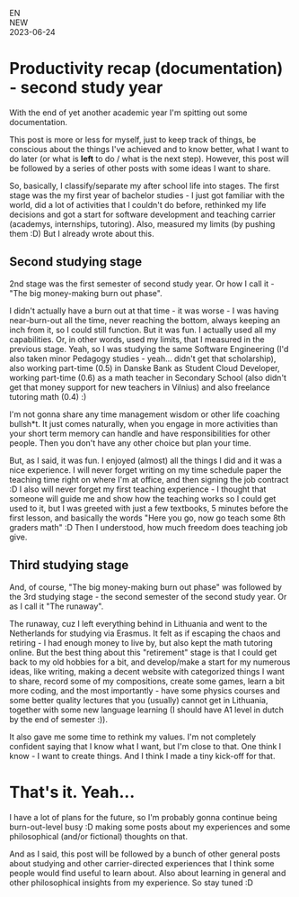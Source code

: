 EN  
NEW  
2023-06-24

# Productivity recap (documentation) - second study year

With the end of yet another academic year I'm spitting out some documentation.

This post is more or less for myself, just to keep track of things, be conscious about the things I've achieved and to know better, what I want to do later (or what is **left** to do / what is the next step). However, this post will be followed by a series of other posts with some ideas I want to share.

So, basically, I classify/separate my after school life into stages. The first stage was the my first year of bachelor studies - I just got familiar with the world, did a lot of activities that I couldn't do before, rethinked my life decisions and got a start for software development and teaching carrier (academys, internships, tutoring). Also, measured my limits (by pushing them :D) But I already wrote about this.

## Second studying stage

2nd stage was the first semester of second study year. Or how I call it - "The big money-making burn out phase".

I didn't actually have a burn out at that time - it was worse - I was having near-burn-out all the time, never reaching the bottom, always keeping an inch from it, so I could still function. But it was fun. I actually used all my capabilities. Or, in other words, used my limits, that I measured in the previous stage. Yeah, so I was studying the same Software Engineering (I'd also taken minor Pedagogy studies - yeah... didn't get that scholarship), also working part-time (0.5) in Danske Bank as Student Cloud Developer, working part-time (0.6) as a math teacher in Secondary School (also didn't get that money support for new teachers in Vilnius) and also freelance tutoring math (0.4) :)

I'm not gonna share any time management wisdom or other life coaching bullsh\*t. It just comes naturally, when you engage in more activities than your short term memory can handle and have responsibilities for other people. Then you don't have any other choice but plan your time.

But, as I said, it was fun. I enjoyed (almost) all the things I did and it was a nice experience. I will never forget writing on my time schedule paper the teaching time right on where I'm at office, and then signing the job contract :D I also will never forget my first teaching experience - I thought that someone will guide me and show how the teaching works so I could get used to it, but I was greeted with just a few textbooks, 5 minutes before the first lesson, and basically the words "Here you go, now go teach some 8th graders math" :D Then I understood, how much freedom does teaching job give.

## Third studying stage

And, of course, "The big money-making burn out phase" was followed by the 3rd studying stage - the second semester of the second study year. Or as I call it "The runaway".

The runaway, cuz I left everything behind in Lithuania and went to the Netherlands for studying via Erasmus. It felt as if escaping the chaos and retiring - I had enough money to live by, but also kept the math tutoring online. But the best thing about this "retirement" stage is that I could get back to my old hobbies for a bit, and develop/make a start for my numerous ideas, like writing, making a decent website with categorized things I want to share, record some of my compositions, create some games, learn a bit more coding, and the most importantly - have some physics courses and some better quality lectures that you (usually) cannot get in Lithuania, together with some new language learning (I should have A1 level in dutch by the end of semester :)).

It also gave me some time to rethink my values. I'm not completely confident saying that I know what I want, but I'm close to that. One think I know - I want to create things. And I think I made a tiny kick-off for that.

# That's it. Yeah...

I have a lot of plans for the future, so I'm probably gonna continue being burn-out-level busy :D making some posts about my experiences and some philosophical (and/or fictional) thoughts on that.

And as I said, this post will be followed by a bunch of other general posts about studying and other carrier-directed experiences that I think some people would find useful to learn about. Also about learning in general and other philosophical insights from my experience. So stay tuned :D
